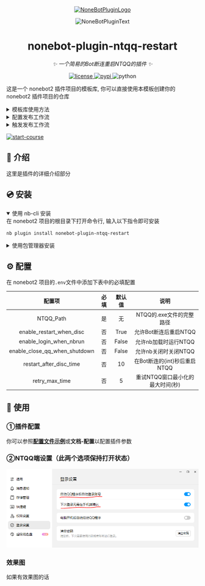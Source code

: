 <div align="center">
  <a href="https://v2.nonebot.dev/store"><img src="https://github.com/A-kirami/nonebot-plugin-template/blob/resources/nbp_logo.png" width="180" height="180" alt="NoneBotPluginLogo"></a>
  <br>
  <p><img src="https://github.com/A-kirami/nonebot-plugin-template/blob/resources/NoneBotPlugin.svg" width="240" alt="NoneBotPluginText"></p>
</div>

<div align="center">

# nonebot-plugin-ntqq-restart

_✨ 一个简易的Bot断连重启NTQQ的插件 ✨_


<a href="./LICENSE">
    <img src="https://img.shields.io/github/license/kanbereina/nonebot-plugin-ntqq-restart.svg" alt="license">
</a>
<a href="https://pypi.python.org/pypi/nonebot-plugin-ntqq-restart">
    <img src="https://img.shields.io/pypi/v/nonebot-plugin-ntqq-restart.svg" alt="pypi">
</a>
<img src="https://img.shields.io/badge/python-3.8+-blue.svg" alt="python">

</div>

这是一个 nonebot2 插件项目的模板库, 你可以直接使用本模板创建你的 nonebot2 插件项目的仓库

<details>
<summary>模板库使用方法</summary>

1. 点击仓库中的 "Use this template" 按钮, 输入仓库名与描述, 点击 "  Create repository from template" 创建仓库
2. 在创建好的新仓库中, 在 "Add file" 菜单中选择 "Create new file", 在新文件名处输入`LICENSE`, 此时在右侧会出现一个 "Choose a license template" 按钮, 点击此按钮选择开源协议模板, 然后在最下方提交新文件到主分支
3. 全局替换`owner`为仓库所有者ID; 全局替换`nonebot-plugin-template`为插件名; 全局替换`nonebot_plugin_template`为包名; 修改 python 徽标中的版本为你插件的运行所需版本
4. 修改 README 中的插件名和插件描述, 并在下方填充相应的内容

</details>

<details>
<summary>配置发布工作流</summary>

模块库中自带了一个发布工作流, 你可以使用此工作流自动发布你的插件到 pypi

> [!IMPORTANT]
> 这个发布工作流需要 pyproject.toml 文件, 并且只支持 [PEP 621](https://peps.python.org/pep-0621/) 标准的 pyproject.toml 文件

1. 前往 https://pypi.org/manage/account/#api-tokens 并创建一个新的 API 令牌。创建成功后不要关闭页面，不然你将无法再次查看此令牌。
2. 在单独的浏览器选项卡或窗口中，打开 [Actions secrets and variables](./settings/secrets/actions) 页面。你也可以在 Settings - Secrets and variables - Actions 中找到此页面。
3. 点击 New repository secret 按钮，创建一个名为 `PYPI_API_TOKEN` 的新令牌，并从第一步复制粘贴令牌。

</details>

<details>
<summary>触发发布工作流</summary>
从本地推送任意 tag 即可触发。

创建 tag:

    git tag <tag_name>

推送本地所有 tag:

    git push origin --tags

</details>

[![start-course](https://user-images.githubusercontent.com/1221423/235727646-4a590299-ffe5-480d-8cd5-8194ea184546.svg)](https://github.com/new?template_owner=A-kirami&template_name=nonebot-plugin-template&owner=%40me&name=nonebot-plugin-&description=NoneBot-Plugin&visibility=public)

## 📖 介绍

这里是插件的详细介绍部分

## 💿 安装

<details open>
<summary>使用 nb-cli 安装</summary>
在 nonebot2 项目的根目录下打开命令行, 输入以下指令即可安装

    nb plugin install nonebot-plugin-ntqq-restart

</details>

<details>
<summary>使用包管理器安装</summary>
在 nonebot2 项目的插件目录下, 打开命令行, 根据你使用的包管理器, 输入相应的安装命令

<details>
<summary>pip</summary>

    pip install nonebot-plugin-ntqq-restart
</details>
<details>
<summary>pdm</summary>

    pdm add nonebot-plugin-ntqq-restart
</details>
<details>
<summary>poetry</summary>

    poetry add nonebot-plugin-ntqq-restart
</details>
<details>
<summary>conda</summary>

    conda install nonebot-plugin-ntqq-restart
</details>

打开 nonebot2 项目根目录下的 `pyproject.toml` 文件, 在 `[tool.nonebot]` 部分追加写入

    plugins = ["nonebot-plugin-ntqq-restart"]

</details>

## ⚙️ 配置

在 nonebot2 项目的`.env`文件中添加下表中的必填配置

| 配置项 | 必填 | 默认值 | 说明 |
|:-----:|:----:|:----:|:----:|
| NTQQ_Path | 是 | 无 | NTQQ的.exe文件的完整路径 |
| enable_restart_when_disc | 否 | True | 允许Bot断连后重启NTQQ |
| enable_login_when_nbrun | 否 | False | 允许nb加载时运行NTQQ |
| enable_close_qq_when_shutdown | 否 | False | 允许nb关闭时关闭NTQQ |
| restart_after_disc_time | 否 | 10 | 在Bot断连的{int}秒后重启NTQQ |
| retry_max_time | 否 | 5 | 重试NTQQ窗口最小化的最大时间(秒) |

## 🎉 使用
### ①插件配置
你可以参照[**配置文件示例**](https://github.com/kanbereina/nonebot-plugin-ntqq-restart/blob/master/.env.prod.example)或**文档-配置**以配置插件参数
### ②NTQQ端设置（此两个选项保持打开状态）
![NTQQ端设置](https://github.com/kanbereina/nonebot-plugin-ntqq-restart/blob/master/doc/ntqq_config_example.PNG)
### 效果图
如果有效果图的话
